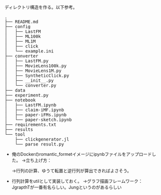 ディレクトリ構造を作る。以下参考。

<pre>
.
├── README.md
├── config
│   ├── LastFM
│   ├── ML100k
│   ├── ML1M
│   ├── click
│   └── example.ini
├── converter
│   ├── LastFM.py
│   ├── MovieLens100k.py
│   ├── MovieLens1M.py
│   ├── SyntheticClick.py
│   ├── __init__.py
│   └── converter.py
├── data
├── experiment.py
├── notebook
│   ├── LastFM.ipynb
│   ├── claim-iMF.ipynb
│   ├── paper-iFMs.ipynb
│   └── paper-sketch.ipynb
├── requirements.txt
├── results
└── tool
    ├── clickgenerator.jl
    └── parse_result.py
</pre>

* 俺のDockerのromantic_formetイメージにipynbファイルをアップロードした。
  →立ち上げ方：
	
  →行列の計算、ゆうて転置と逆行列が算出できればよさそう。
* 行列計算をutilとして実装しておく。
  →グラフ描画フレームワーク：JgrapthTが一番有名らしい。Jungというのがあるらしい


